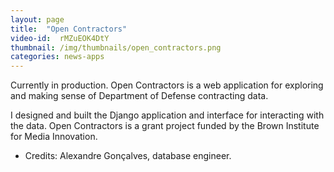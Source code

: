 ```yaml
---
layout: page
title:  "Open Contractors"
video-id:  rMZuEOK4DtY
thumbnail: /img/thumbnails/open_contractors.png
categories: news-apps
---
```


Currently in production. Open Contractors is a web application for exploring and making sense of Department of Defense contracting data. 

I designed and built the Django application and interface for interacting with the data. Open Contractors is a grant project funded by the Brown Institute for Media Innovation.

+   Credits: Alexandre Gonçalves, database engineer.